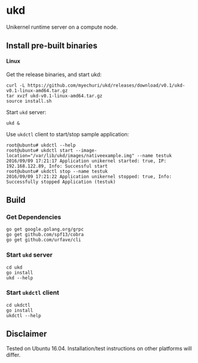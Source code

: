 # ukd

Unikernel runtime server on a compute node.

## Install pre-built binaries

#### Linux

Get the release binaries, and start ukd:
```
curl -L https://github.com/myechuri/ukd/releases/download/v0.1/ukd-v0.1-linux-amd64.tar.gz
tar xvzf ukd-v0.1-linux-amd64.tar.gz
source install.sh
```

Start ``ukd`` server:
```
ukd &
```

Use ``ukdctl`` client to start/stop sample application:
```
root@ubuntu# ukdctl --help
root@ubuntu# ukdctl start --image-location="/var/lib/ukd/images/nativeexample.img" --name testuk
2016/09/09 17:21:17 Application unikernel started: true, IP: 192.168.122.89, Info: Successful start
root@ubuntu# ukdctl stop --name testuk
2016/09/09 17:21:22 Application unikernel stopped: true, Info: Successfully stopped Application (testuk)
```

## Build 

### Get Dependencies
```
go get google.golang.org/grpc
go get github.com/spf13/cobra
go get github.com/urfave/cli
```

### Start ``ukd`` server

```
cd ukd
go install
ukd --help
```

### Start ``ukdctl`` client

```
cd ukdctl
go install
ukdctl --help
```

## Disclaimer

Tested on Ubuntu 16.04. Installation/test instructions on other platforms will differ.


